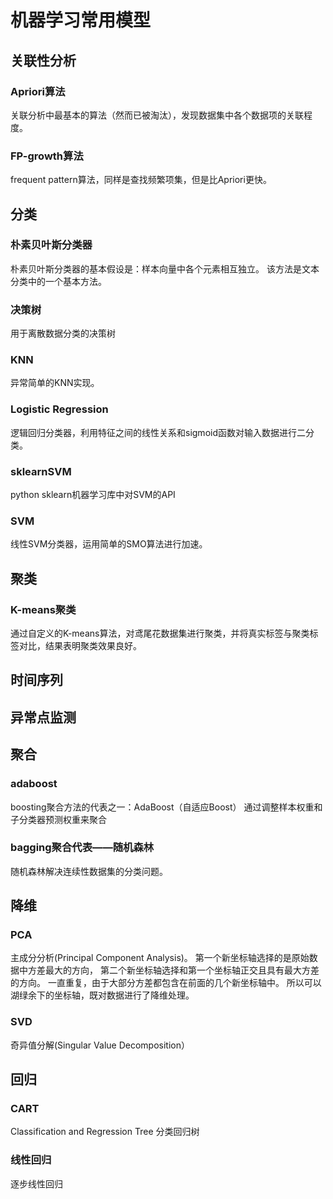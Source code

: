 # 机器学习常用模型

## 关联性分析
### Apriori算法
关联分析中最基本的算法（然而已被淘汰），发现数据集中各个数据项的关联程度。
### FP-growth算法
frequent pattern算法，同样是查找频繁项集，但是比Apriori更快。

## 分类
### 朴素贝叶斯分类器
朴素贝叶斯分类器的基本假设是：样本向量中各个元素相互独立。
该方法是文本分类中的一个基本方法。
### 决策树
用于离散数据分类的决策树
### KNN
异常简单的KNN实现。
### Logistic Regression
逻辑回归分类器，利用特征之间的线性关系和sigmoid函数对输入数据进行二分类。
### sklearnSVM
python sklearn机器学习库中对SVM的API
### SVM
线性SVM分类器，运用简单的SMO算法进行加速。

## 聚类
### K-means聚类
通过自定义的K-means算法，对鸢尾花数据集进行聚类，并将真实标签与聚类标签对比，结果表明聚类效果良好。

## 时间序列

## 异常点监测

## 聚合
### adaboost
boosting聚合方法的代表之一：AdaBoost（自适应Boost）
通过调整样本权重和子分类器预测权重来聚合
### bagging聚合代表——随机森林
随机森林解决连续性数据集的分类问题。

## 降维
### PCA
主成分分析(Principal Component Analysis)。
第一个新坐标轴选择的是原始数据中方差最大的方向，
第二个新坐标轴选择和第一个坐标轴正交且具有最大方差的方向。
一直重复，由于大部分方差都包含在前面的几个新坐标轴中。
所以可以湖绿余下的坐标轴，既对数据进行了降维处理。
### SVD
奇异值分解(Singular Value Decomposition）

## 回归
### CART
Classification and Regression Tree 分类回归树
### 线性回归
逐步线性回归

